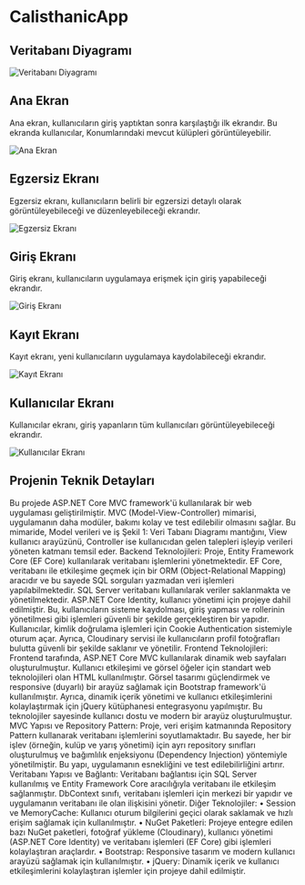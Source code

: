 # CalisthanicApp

## Veritabanı Diyagramı

![Veritabanı Diyagramı](https://github.com/user-attachments/assets/bbf89983-6f42-4f40-a0d9-fc89e5c134ab)

## Ana Ekran

Ana ekran, kullanıcıların giriş yaptıktan sonra karşılaştığı ilk ekrandır. Bu ekranda kullanıcılar, Konumlarındaki mevcut külüpleri görüntüleyebilir.

![Ana Ekran](https://github.com/user-attachments/assets/96bd7a78-d74f-468a-941f-cf9e1068cf16)

## Egzersiz Ekranı

Egzersiz ekranı, kullanıcıların belirli bir egzersizi detaylı olarak görüntüleyebileceği ve düzenleyebileceği ekrandır.

![Egzersiz Ekranı](https://github.com/user-attachments/assets/391dfde6-49b7-4de0-8957-057aa31cc444)

## Giriş Ekranı

Giriş ekranı, kullanıcıların uygulamaya erişmek için giriş yapabileceği ekrandır.

![Giriş Ekranı](https://github.com/user-attachments/assets/c297f9d7-894e-4725-ba6e-3f3937e0a9ca)

## Kayıt Ekranı

Kayıt ekranı, yeni kullanıcıların uygulamaya kaydolabileceği ekrandır.

![Kayıt Ekranı](https://github.com/user-attachments/assets/f6ff5de4-fba9-42b6-866d-b043242bd155)

## Kullanıcılar Ekranı

Kullanıcılar ekranı, giriş yapanların tüm kullanıcıları görüntüleyebileceği ekrandır.

![Kullanıcılar Ekranı](https://github.com/user-attachments/assets/fea6127c-8b3e-4b48-852b-83e9528ff078)

## Projenin Teknik Detayları

Bu projede ASP.NET Core MVC framework'ü kullanılarak bir web uygulaması
geliştirilmiştir. MVC (Model-View-Controller) mimarisi, uygulamanın daha modüler,
bakımı kolay ve test edilebilir olmasını sağlar. Bu mimaride, Model verileri ve iş
Şekil 1: Veri Tabanı Diagramı
mantığını, View kullanıcı arayüzünü, Controller ise kullanıcıdan gelen talepleri
işleyip verileri yöneten katmanı temsil eder.
Backend Teknolojileri:
Proje, Entity Framework Core (EF Core) kullanılarak veritabanı işlemlerini yönetmektedir.
EF Core, veritabanı ile etkileşime geçmek için bir ORM (Object-Relational Mapping) aracıdır
ve bu sayede SQL sorguları yazmadan veri işlemleri yapılabilmektedir. SQL Server
veritabanı kullanılarak veriler saklanmakta ve yönetilmektedir.
ASP.NET Core Identity, kullanıcı yönetimi için projeye dahil edilmiştir. Bu, kullanıcıların
sisteme kaydolması, giriş yapması ve rollerinin yönetilmesi gibi işlemleri güvenli bir şekilde
gerçekleştiren bir yapıdır. Kullanıcılar, kimlik doğrulama işlemleri için Cookie
Authentication sistemiyle oturum açar.
Ayrıca, Cloudinary servisi ile kullanıcıların profil fotoğrafları bulutta güvenli bir şekilde
saklanır ve yönetilir.
Frontend Teknolojileri:
Frontend tarafında, ASP.NET Core MVC kullanılarak dinamik web sayfaları
oluşturulmuştur. Kullanıcı etkileşimi ve görsel öğeler için standart web teknolojileri olan
HTML kullanılmıştır. Görsel tasarımı güçlendirmek ve responsive (duyarlı) bir arayüz
sağlamak için Bootstrap framework'ü kullanılmıştır. Ayrıca, dinamik içerik yönetimi ve
kullanıcı etkileşimlerini kolaylaştırmak için jQuery kütüphanesi entegrasyonu yapılmıştır. Bu
teknolojiler sayesinde kullanıcı dostu ve modern bir arayüz oluşturulmuştur.
MVC Yapısı ve Repository Pattern:
Proje, veri erişim katmanında Repository Pattern kullanarak veritabanı işlemlerini
soyutlamaktadır. Bu sayede, her bir işlev (örneğin, kulüp ve yarış yönetimi) için ayrı
repository sınıfları oluşturulmuş ve bağımlılık enjeksiyonu (Dependency Injection)
yöntemiyle yönetilmiştir. Bu yapı, uygulamanın esnekliğini ve test edilebilirliğini artırır.
Veritabanı Yapısı ve Bağlantı:
Veritabanı bağlantısı için SQL Server kullanılmış ve Entity Framework Core aracılığıyla
veritabanı ile etkileşim sağlanmıştır. DbContext sınıfı, veritabanı işlemleri için merkezi bir
yapıdır ve uygulamanın veritabanı ile olan ilişkisini yönetir.
Diğer Teknolojiler:
• Session ve MemoryCache: Kullanıcı oturum bilgilerini geçici olarak saklamak ve
hızlı erişim sağlamak için kullanılmıştır.
• NuGet Paketleri: Projeye entegre edilen bazı NuGet paketleri, fotoğraf yükleme
(Cloudinary), kullanıcı yönetimi (ASP.NET Core Identity) ve veritabanı işlemleri
(EF Core) gibi işlemleri kolaylaştıran araçlardır.
• Bootstrap: Responsive tasarım ve modern kullanıcı arayüzü sağlamak için
kullanılmıştır.
• jQuery: Dinamik içerik ve kullanıcı etkileşimlerini kolaylaştıran işlemler için projeye
dahil edilmiştir.
